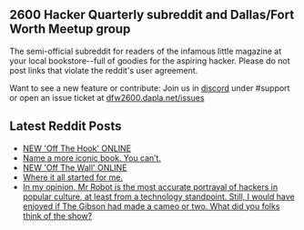 ## 2600 Hacker Quarterly subreddit and Dallas/Fort Worth Meetup group
The semi-official subreddit for readers of the infamous little magazine at your local bookstore--full of goodies for the aspiring hacker. Please do not post links that violate the reddit's user agreement.

Want to see a new feature or contribute: 
Join us in [discord](https://dfw2600.dapla.net/chat) under #support or open an issue ticket at [dfw2600.dapla.net/issues](https://dfw2600.dapla.net/issues)

## Latest Reddit Posts
<!-- BLOG-POST-LIST:START -->
- [NEW 'Off The Hook' ONLINE](https://2600.com/hook/22-02-2023)
- [Name a more iconic book. You can’t.](https://www.reddit.com/r/2600/comments/119grzx/name_a_more_iconic_book_you_cant/)
- [NEW 'Off The Wall' ONLINE](https://2600.com/wall/21-02-2023)
- [Where it all started for me.](https://www.reddit.com/r/2600/comments/118ha7x/where_it_all_started_for_me/)
- [In my opinion, Mr Robot is the most accurate portrayal of hackers in popular culture, at least from a technology standpoint. Still, I would have enjoyed if The Gibson had made a cameo or two. What did you folks think of the show?](https://www.reddit.com/r/2600/comments/11871fn/in_my_opinion_mr_robot_is_the_most_accurate/)
<!-- BLOG-POST-LIST:END -->

